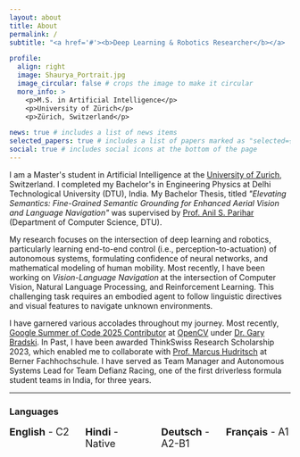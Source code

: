 ```yaml
---
layout: about
title: About
permalink: /
subtitle: "<a href='#'><b>Deep Learning & Robotics Researcher</b></a> | My Moto: \"Mens et Manus\""

profile:
  align: right
  image: Shaurya_Portrait.jpg
  image_circular: false # crops the image to make it circular
  more_info: >
    <p>M.S. in Artificial Intelligence</p>
    <p>University of Zürich</p>
    <p>Zürich, Switzerland</p>

news: true # includes a list of news items
selected_papers: true # includes a list of papers marked as "selected={true}"
social: true # includes social icons at the bottom of the page
---
```


I am a Master's student in Artificial Intelligence at the [University of Zurich](https://www.uzh.ch/en.html), Switzerland. I completed my Bachelor's in Engineering Physics at Delhi Technological University (DTU), India. My Bachelor Thesis, titled *"Elevating Semantics: Fine-Grained Semantic Grounding for Enhanced Aerial Vision and Language Navigation"* was supervised by [Prof. Anil S. Parihar](https://scholar.google.com/citations?user=JRr4wjoAAAAJ) (Department of Computer Science, DTU).

My research focuses on the intersection of deep learning and robotics, particularly learning end-to-end control (i.e., perception-to-actuation) of autonomous systems, formulating confidence of neural networks, and mathematical modeling of human mobility. Most recently, I have been working on *Vision-Language Navigation* at the intersection of Computer Vision, Natural Language Processing, and Reinforcement Learning. This challenging task requires an embodied agent to follow linguistic directives and visual features to navigate unknown environments.


I have garnered various accolades throughout my journey. Most recently, [Google Summer of Code 2025 Contributor](https://summerofcode.withgoogle.com/programs/2025/projects/IFR73yH5) at [OpenCV](https://opencv.org/) under [Dr. Gary Bradski](https://en.wikipedia.org/wiki/Gary_Bradski). In Past, I have been awarded ThinkSwiss Research Scholarship 2023, which enabled me to collaborate with [Prof. Marcus Hudritsch](https://www.bfh.ch/en/about-bfh/people/5b7eblnby2di/) at Berner Fachhochschule. I have served as Team Manager and Autonomous Systems Lead for Team Defianz Racing, one of the first driverless formula student teams in India, for three years.

---

### Languages
<div style="display: flex; margin-bottom: 30px; font-size: 18px;">
    <div style="flex: 1; list-style-type: disc; padding-right: 20px;"> <b>English</b> - C2</div>
    <div style="flex: 1; list-style-type: disc; padding-right: 20px;"> <b>Hindi</b> - Native</div>
    <div style="flex: 1; list-style-type: disc;"> <b>Deutsch</b> - A2-B1</div>
    <div style="flex: 1; list-style-type: disc;"> <b>Français</b> - A1</div>

</div>
